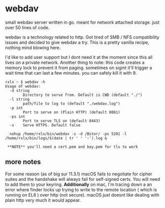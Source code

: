 # webdav
small webdav server written in go. meant for network attached storage. just over 50 lines of code.

webdav is a technology related to http. Got tired of SMB / NFS compatibility issues and decided to give webdav a try. This is a pretty vanilla recipe, nothing mind blowing here.

I'd like to add user support but I dont need it at the moment since this all lives on a private network. Another thing to note: this code creates a memory lock to prevent it from paging. sometimes on sigint it'll trigger a wait time that can last a few minutes. you can safely kill it with 9.

```
rxlx ~ $ webdav -h
Usage of webdav:
  -d string
    	Directory to serve from. Default is CWD (default "./")
  -l string
    	path/file to log to (default "./webdav.log")
  -p int
    	Port to serve on (Plain HTTP) (default 8081)
  -ps int
    	Port to serve TLS on (default 8443)
  -s	Serve HTTPS. Default false
  
  nohup /home/rxlx/bin/webdav -s -d /Bstor/ -ps 5201 -l /home/rxlx/bin/logs/$(date | tr ' ' '-').log &
  
 **NOTE** you'll need a cert.pem and key.pem for tls to work
```

<h2>more notes</h2>

For some reason (as of big sur 11.3.1) macOS fails to negotiate for cipher suites and the handshake will always fail for self-signed certs. You will need to add them to your keyring. **Additionally** on mac, I'm tracing down a an error where finder locks up trying to write to the remote location ( which is running on EL8 ) over http (not secure). macOS just doesnt like dealing with plain http very much it would appear.
